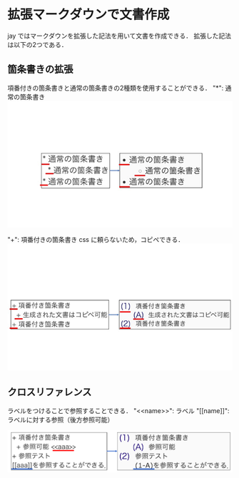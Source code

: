# 拡張マークダウンで文書作成

jay ではマークダウンを拡張した記法を用いて文書を作成できる．
拡張した記法は以下の2つである．
## 箇条書きの拡張
項番付きの箇条書きと通常の箇条書きの2種類を使用することができる．
"\*": 通常の箇条書き
![itemize](images/itemize.jpg)

"+": 項番付きの箇条書き
css に頼らないため，コピペできる．
![enumerate](images/enumerate.jpg)

## クロスリファレンス
ラベルをつけることで参照することできる．
"<\<name\>>": ラベル
"[\[name\]]": ラベルに対する参照（後方参照可能）

![cross-reference](images/cross-reference.png)
